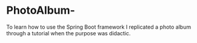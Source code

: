 # PhotoAlbum-
To learn how to use the Spring Boot framework I replicated a photo album through a tutorial when the purpose was didactic. 
